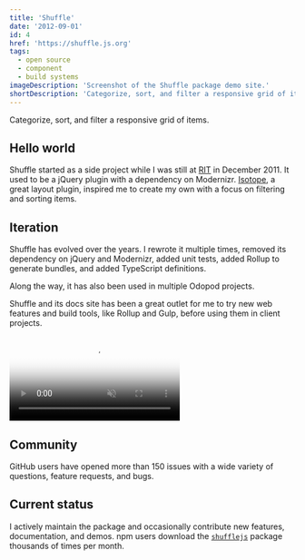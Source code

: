 ```yaml
---
title: 'Shuffle'
date: '2012-09-01'
id: 4
href: 'https://shuffle.js.org'
tags:
  - open source
  - component
  - build systems
imageDescription: 'Screenshot of the Shuffle package demo site.'
shortDescription: 'Categorize, sort, and filter a responsive grid of items.'
---
```


Categorize, sort, and filter a responsive grid of items.

## Hello world

Shuffle started as a side project while I was still at [RIT](http://www.rit.edu) in December 2011. It used to be a jQuery plugin with a dependency on Modernizr. [Isotope](https://isotope.metafizzy.co/), a great layout plugin, inspired me to create my own with a focus on filtering and sorting items.

## Iteration

Shuffle has evolved over the years. I rewrote it multiple times, removed its dependency on jQuery and Modernizr, added unit tests, added Rollup to generate bundles, and added TypeScript definitions.

Along the way, it has also been used in multiple Odopod projects.

Shuffle and its docs site has been a great outlet for me to try new web features and build tools, like Rollup and Gulp, before using them in client projects.

<!-- markdownlint-disable MD033 -->
<video muted playsinline controls loop poster="/shuffle-poster.png">
  <source src="shuffle.webm" type="video/webm; codecs=vp9,vorbis">
  <source src="shuffle.mp4" type="video/mp4">
</video>

## Community

GitHub users have opened more than 150 issues with a wide variety of questions, feature requests, and bugs.

## Current status

I actively maintain the package and occasionally contribute new features, documentation, and demos. npm users download the [`shufflejs`](https://www.npmjs.com/package/shufflejs) package thousands of times per month.
